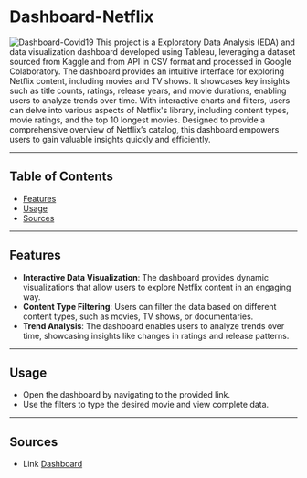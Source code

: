 # Dashboard-Netflix
![Dashboard-Covid19](Preview.gif)
This project is a Exploratory Data Analysis (EDA) and data visualization dashboard developed using Tableau, leveraging a dataset sourced from Kaggle and from API in CSV format and processed in Google Colaboratory. The dashboard provides an intuitive interface for exploring Netflix content, including movies and TV shows. It showcases key insights such as title counts, ratings, release years, and movie durations, enabling users to analyze trends over time. With interactive charts and filters, users can delve into various aspects of Netflix's library, including content types, movie ratings, and the top 10 longest movies. Designed to provide a comprehensive overview of Netflix’s catalog, this dashboard empowers users to gain valuable insights quickly and efficiently. 

---

## Table of Contents

- [Features](#features)
- [Usage](#Usage)
- [Sources](#Sources)

---

## Features

- **Interactive Data Visualization**: The dashboard provides dynamic visualizations that allow users to explore Netflix content in an engaging way.
- **Content Type Filtering**: Users can filter the data based on different content types, such as movies, TV shows, or documentaries.
- **Trend Analysis**: The dashboard enables users to analyze trends over time, showcasing insights like changes in ratings and release patterns.

---

## Usage
- Open the dashboard by navigating to the provided link.
- Use the filters to type the desired movie and view complete data.

---

## Sources

- Link [Dashboard](https://public.tableau.com/app/profile/kevin.sutrisna/viz/shared/2MRHKNY5X)
